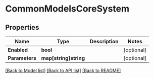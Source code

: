 # CommonModelsCoreSystem

## Properties
Name | Type | Description | Notes
------------ | ------------- | ------------- | -------------
**Enabled** | **bool** |  | [optional] 
**Parameters** | **map[string]string** |  | [optional] 

[[Back to Model list]](../README.md#documentation-for-models) [[Back to API list]](../README.md#documentation-for-api-endpoints) [[Back to README]](../README.md)


